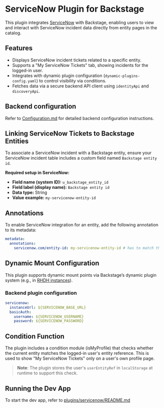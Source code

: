 # ServiceNow Plugin for Backstage

This plugin integrates [ServiceNow](https://www.servicenow.com/) with Backstage, enabling users to view and interact with ServiceNow incident data directly from entity pages in the catalog.

## Features

- Displays ServiceNow incident tickets related to a specific entity.
- Supports a "My ServiceNow Tickets" tab, showing incidents for the logged-in user.
- Integrates with dynamic plugin configuration (`dynamic-plugins-config.yaml`) to control visibility via conditions.
- Fetches data via a secure backend API client using `identityApi` and `discoveryApi`.

## Backend configuration

Refer to [Configuration.md](./docs/Configuration.md) for detailed backend configuration instructions.

## Linking ServiceNow Tickets to Backstage Entities

To associate a ServiceNow incident with a Backstage entity, ensure your ServiceNow incident table includes a custom field named `Backstage entity id`.

**Required setup in ServiceNow:**

- **Field name (system ID):** `u_backstage_entity_id`
- **Field label (display name):** `Backstage entity id`
- **Data type:** String
- **Value example:** `my-servicenow-entity-id`

## Annotations

To enable ServiceNow integration for an entity, add the following annotation to its metadata:

```yaml
metadata:
  annotations:
    servicenow.com/entity-id: my-servicenow-entity-id # has to match the value defined in the incident ticket `u_backstage_entity_id` field
```

## Dynamic Mount Configuration

This plugin supports dynamic mount points via Backstage’s dynamic plugin system (e.g., in [RHDH instances](https://docs.redhat.com/en/documentation/red_hat_developer_hub/1.6)).

### Backend plugin configuration

```yaml
servicenow:
  instanceUrl: ${SERVICENOW_BASE_URL}
  basicAuth:
    username: ${SERVICENOW_USERNAME}
    password: ${SERVICENOW_PASSWORD}
```

## Condition Function

The plugin includes a condition module (isMyProfile) that checks whether the current entity matches the logged-in user's entity reference. This is used to show "My ServiceNow Tickets" only on a user's own profile page.

> **Note**: The plugin stores the user's `userEntityRef` in `localStorage` at runtime to support this check.

## Running the Dev App

To start the dev app, refer to [plugins/servicenow/README.md](./plugins/README.md)

